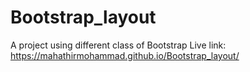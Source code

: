 # Bootstrap_layout
A project using different class of Bootstrap
Live link: https://mahathirmohammad.github.io/Bootstrap_layout/
